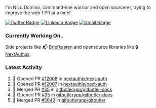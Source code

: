 
I'm Nico Domino, command-line warrior and open sourcerer, trying to improve the web 1 PR at a time!

[![Twitter Badge](https://img.shields.io/badge/-@ndom91-1ca0f1?style=flat-square&labelColor=1ca0f1&logo=twitter&logoColor=white&link=https://twitter.com/ndom91)](https://twitter.com/ndom91) [![Linkedin Badge](https://img.shields.io/badge/-ndom91-blue?style=flat-square&logo=Linkedin&logoColor=white&link=https://www.linkedin.com/in/ndom91/)](https://www.linkedin.com/in/ndom91/) [![Gmail Badge](https://img.shields.io/badge/-yo@ndo.dev-c14438?style=flat-square&logo=mail.ru&logoColor=white&link=mailto:yo@ndo.dev)](mailto:yo@ndo.dev)

### Currently Working On..

Side projects like 📬 [Briefkasten](https://briefkastenhq.com) and opensource libraries like 🔒 [NextAuth.js](https://github.com/nextauthjs/next-auth).

<!--START_SECTION_PROFILE_VIEWS:readme-info-->
<!--END_SECTION_PROFILE_VIEWS:readme-info-->

<!--START_SECTION_DAILY_COMMIT:readme-info-->
<!--END_SECTION_DAILY_COMMIT:readme-info-->

<!--START_SECTION_WEEKLY_COMMIT:readme-info-->
<!--END_SECTION_WEEKLY_COMMIT:readme-info-->

### Latest Activity

<!--START_SECTION:activity-->
1. 💪 Opened PR [#12008](https://github.com/nextauthjs/next-auth/pull/12008) in [nextauthjs/next-auth](https://github.com/nextauthjs/next-auth)
2. 💪 Opened PR [#12007](https://github.com/nextauthjs/next-auth/pull/12007) in [nextauthjs/next-auth](https://github.com/nextauthjs/next-auth)
3. 🎉 Merged PR [#35](https://github.com/gitbutlerapp/gitbutler-docs/pull/35) in [gitbutlerapp/gitbutler-docs](https://github.com/gitbutlerapp/gitbutler-docs)
4. 💪 Opened PR [#35](https://github.com/gitbutlerapp/gitbutler-docs/pull/35) in [gitbutlerapp/gitbutler-docs](https://github.com/gitbutlerapp/gitbutler-docs)
5. 🎉 Merged PR [#5042](https://github.com/gitbutlerapp/gitbutler/pull/5042) in [gitbutlerapp/gitbutler](https://github.com/gitbutlerapp/gitbutler)
<!--END_SECTION:activity-->
